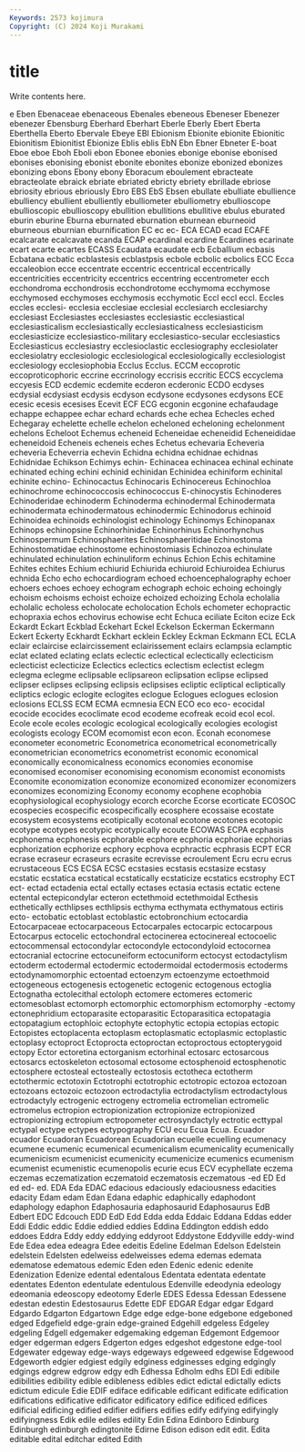 ```yaml
---
Keywords: 2573 kojimura
Copyright: (C) 2024 Koji Murakami
---
```


# title

Write contents here.



e Eben Ebenaceae ebenaceous Ebenales ebeneous
Ebeneser Ebenezer ebenezer Ebensburg Eberhard Eberhart Eberle Eberly Ebert Eberta
Eberthella Eberto Ebervale Ebeye EBI Ebionism Ebionite ebionite Ebionitic Ebionitism
Ebionitist Ebionize Eblis eblis EbN Ebn Ebner Ebneter E-boat Eboe
eboe Eboh Eboli ebon Ebonee ebonies ebonige ebonise ebonised ebonises
ebonising ebonist ebonite ebonites ebonize ebonized ebonizes ebonizing ebons Ebony
ebony Eboracum eboulement ebracteate ebracteolate ebraick ebriate ebriated ebricty ebriety
ebrillade ebriose ebriosity ebrious ebriously Ebro EBS EbS Ebsen ebullate
ebulliate ebullience ebulliency ebullient ebulliently ebulliometer ebulliometry ebullioscope ebullioscopic ebullioscopy
ebullition ebullitions ebullitive ebulus eburated eburin eburine Eburna eburnated eburnation
eburnean eburneoid eburneous eburnian eburnification EC ec ec- ECA ECAD
ecad ECAFE ecalcarate ecalcavate ecanda ECAP ecardinal ecardine Ecardines ecarinate
ecart ecarte ecartes ECASS Ecaudata ecaudate ecb Ecballium ecbasis Ecbatana
ecbatic ecblastesis ecblastpsis ecbole ecbolic ecbolics ECC Ecca eccaleobion ecce
eccentrate eccentric eccentrical eccentrically eccentricities eccentricity eccentrics eccentring eccentrometer ecch
ecchondroma ecchondrosis ecchondrotome ecchymoma ecchymose ecchymosed ecchymoses ecchymosis ecchymotic Eccl
eccl eccl. Eccles eccles ecclesi- ecclesia ecclesiae ecclesial ecclesiarch ecclesiarchy
ecclesiast Ecclesiastes ecclesiastes ecclesiastic ecclesiastical ecclesiasticalism ecclesiastically ecclesiasticalness ecclesiasticism ecclesiasticize
ecclesiastico-military ecclesiastico-secular ecclesiastics Ecclesiasticus ecclesiastry ecclesioclastic ecclesiography ecclesiolater ecclesiolatry ecclesiologic
ecclesiological ecclesiologically ecclesiologist ecclesiology ecclesiophobia Ecclus Ecclus. ECCM eccoprotic eccoproticophoric
eccrine eccrinology eccrisis eccritic ECCS eccyclema eccyesis ECD ecdemic ecdemite
ecderon ecderonic ECDO ecdyses ecdysial ecdysiast ecdysis ecdyson ecdysone ecdysones
ecdysons ECE ecesic ecesis ecesises Ecevit ECF ECG ecgonin ecgonine
echafaudage echappe echappee echar echard echards eche echea Echecles eched
Echegaray echelette echelle echelon echeloned echeloning echelonment echelons Echeloot Echemus
echeneid Echeneidae echeneidid Echeneididae echeneidoid Echeneis echeneis eches Echetus echevaria
Echeveria echeveria Echeverria echevin Echidna echidna echidnae echidnas Echidnidae Echikson
Echimys echin- Echinacea echinacea echinal echinate echinated eching echini echinid
echinidan Echinidea echiniform echinital echinite echino- Echinocactus Echinocaris Echinocereus Echinochloa
echinochrome echinococcosis echinococcus E-chinocystis Echinoderes Echinoderidae echinoderm Echinoderma echinodermal Echinodermata
echinodermata echinodermatous echinodermic Echinodorus echinoid Echinoidea echinoids echinologist echinology Echinomys
Echinopanax Echinops echinopsine Echinorhinidae Echinorhinus Echinorhynchus Echinospermum Echinosphaerites Echinosphaeritidae Echinostoma
Echinostomatidae echinostome echinostomiasis Echinozoa echinulate echinulated echinulation echinuliform echinus Echion
Echis echitamine Echites echites Echium echiurid Echiurida echiuroid Echiuroidea Echiurus
echnida Echo echo echocardiogram echoed echoencephalography echoer echoers echoes echoey
echogram echograph echoic echoing echoingly echoism echoisms echoist echoize echoized
echoizing Echola echolalia echolalic echoless echolocate echolocation Echols echometer echopractic
echopraxia echos echovirus echowise echt Echuca eciliate Eciton ecize Eck
Eckardt Eckart Eckblad Eckehart Eckel Eckelson Eckerman Eckermann Eckert Eckerty
Eckhardt Eckhart ecklein Eckley Eckman Eckmann ECL ECLA eclair eclaircise
eclaircissement eclairissement eclairs eclampsia eclamptic eclat eclated eclating eclats eclectic
eclectical eclectically eclecticism eclecticist eclecticize Eclectics eclectics eclectism eclectist eclegm
eclegma eclegme eclipsable eclipsareon eclipsation eclipse eclipsed eclipser eclipses eclipsing
eclipsis eclipsises ecliptic ecliptical ecliptically ecliptics eclogic eclogite eclogites eclogue
Eclogues eclogues eclosion eclosions ECLSS ECM ECMA ecmnesia ECN ECO
eco eco- ecocidal ecocide ecocides ecoclimate ecod ecodeme ecofreak ecoid
ecol ecol. Ecole ecole ecoles ecologic ecological ecologically ecologies ecologist
ecologists ecology ECOM ecomomist econ econ. Econah economese econometer econometric
Econometrica econometrical econometrically econometrician econometrics econometrist economic economical economically economicalness
economics economies economise economised economiser economising economism economist economists Economite
economization economize economized economizer economizers economizes economizing Economy economy ecophene
ecophobia ecophysiological ecophysiology ecorch ecorche Ecorse ecorticate ECOSOC ecospecies ecospecific
ecospecifically ecosphere ecossaise ecostate ecosystem ecosystems ecotipically ecotonal ecotone ecotones
ecotopic ecotype ecotypes ecotypic ecotypically ecoute ECOWAS ECPA ecphasis ecphonema
ecphonesis ecphorable ecphore ecphoria ecphoriae ecphorias ecphorization ecphorize ecphory ecphova
ecphractic ecphrasis ECPT ECR ecrase ecraseur ecraseurs ecrasite ecrevisse ecroulement
Ecru ecru ecrus ecrustaceous ECS ECSA ECSC ecstasies ecstasis ecstasize
ecstasy ecstatic ecstatica ecstatical ecstatically ecstaticize ecstatics ecstrophy ECT ect-
ectad ectadenia ectal ectally ectases ectasia ectasis ectatic ectene ectental
ectepicondylar ecteron ectethmoid ectethmoidal Ecthesis ecthetically ecthlipses ecthlipsis ecthyma ecthymata
ecthymatous ectiris ecto- ectobatic ectoblast ectoblastic ectobronchium ectocardia Ectocarpaceae ectocarpaceous
Ectocarpales ectocarpic ectocarpous Ectocarpus ectocelic ectochondral ectocinerea ectocinereal ectocoelic ectocommensal
ectocondylar ectocondyle ectocondyloid ectocornea ectocranial ectocrine ectocuneiform ectocuniform ectocyst ectodactylism
ectoderm ectodermal ectodermic ectodermoidal ectodermosis ectoderms ectodynamomorphic ectoentad ectoenzym ectoenzyme
ectoethmoid ectogeneous ectogenesis ectogenetic ectogenic ectogenous ectoglia Ectognatha ectolecithal ectoloph
ectomere ectomeres ectomeric ectomesoblast ectomorph ectomorphic ectomorphism ectomorphy -ectomy ectonephridium
ectoparasite ectoparasitic Ectoparasitica ectopatagia ectopatagium ectophloic ectophyte ectophytic ectopia ectopias
ectopic Ectopistes ectoplacenta ectoplasm ectoplasmatic ectoplasmic ectoplastic ectoplasy ectoproct Ectoprocta
ectoproctan ectoproctous ectopterygoid ectopy Ector ectoretina ectorganism ectorhinal ectosarc ectosarcous
ectosarcs ectoskeleton ectosomal ectosome ectosphenoid ectosphenotic ectosphere ectosteal ectosteally ectostosis
ectotheca ectotherm ectothermic ectotoxin Ectotrophi ectotrophic ectotropic ectozoa ectozoan ectozoans
ectozoic ectozoon ectrodactylia ectrodactylism ectrodactylous ectrodactyly ectrogenic ectrogeny ectromelia ectromelian
ectromelic ectromelus ectropion ectropionization ectropionize ectropionized ectropionizing ectropium ectropometer ectrosyndactyly
ectrotic ecttypal ectypal ectype ectypes ectypography ECU ecu Ecua Ecua.
Ecuador ecuador Ecuadoran Ecuadorean Ecuadorian ecuelle ecuelling ecumenacy ecumene ecumenic
ecumenical ecumenicalism ecumenicality ecumenically ecumenicism ecumenicist ecumenicity ecumenicize ecumenics ecumenism
ecumenist ecumenistic ecumenopolis ecurie ecus ECV ecyphellate eczema eczemas eczematization
eczematoid eczematosis eczematous -ed ED Ed ed ed- ed. EDA
Eda EDAC edacious edaciously edaciousness edacities edacity Edam edam Edan
Edana edaphic edaphically edaphodont edaphology edaphon Edaphosauria edaphosaurid Edaphosaurus EdB
Edbert EDC Edcouch EDD EdD Edd Edda edda Eddaic Eddana
Eddas edder Eddi Eddic eddic Eddie eddied eddies Eddina Eddington
eddish eddo eddoes Eddra Eddy eddy eddying eddyroot Eddystone Eddyville
eddy-wind Ede Edea edea edeagra Edee edeitis Edeline Edelman Edelson
Edelstein edelstein Edelsten edelweiss edelweisses edema edemas edemata edematose edematous
edemic Eden eden Edenic edenic edenite Edenization Edenize edental edentalous
Edentata edentata edentate edentates Edenton edentulate edentulous Edenville edeodynia edeology
edeomania edeoscopy edeotomy Ederle EDES Edessa Edessan Edessene edestan edestin
Edestosaurus Edette EDF EDGAR Edgar edgar Edgard Edgardo Edgarton Edgartown
Edge edge edge-bone edgebone edgeboned edged Edgefield edge-grain edge-grained Edgehill
edgeless Edgeley edgeling Edgell edgemaker edgemaking edgeman Edgemont Edgemoor edger
edgerman edgers Edgerton edges edgeshot edgestone edge-tool Edgewater edgeway edge-ways
edgeways edgeweed edgewise Edgewood Edgeworth edgier edgiest edgily edginess edginesses
edging edgingly edgings edgrew edgrow edgy edh Edhessa Edholm edhs
EDI Edi edibile edibilities edibility edible edibleness edibles edict edictal
edictally edicts edictum edicule Edie EDIF ediface edificable edificant edificate
edification edifications edificative edificator edificatory edifice edificed edifices edificial edificing
edified edifier edifiers edifies edify edifying edifyingly edifyingness Edik edile
ediles edility Edin Edina Edinboro Edinburg Edinburgh edinburgh edingtonite Edirne
Edison edison edit edit. Edita editable edital editchar edited Edith
